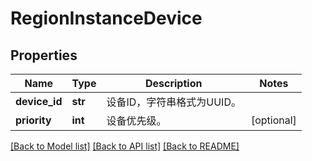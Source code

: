 # RegionInstanceDevice

## Properties
Name | Type | Description | Notes
------------ | ------------- | ------------- | -------------
**device_id** | **str** | 设备ID，字符串格式为UUID。 | 
**priority** | **int** | 设备优先级。 | [optional] 

[[Back to Model list]](../README.md#documentation-for-models) [[Back to API list]](../README.md#documentation-for-api-endpoints) [[Back to README]](../README.md)


